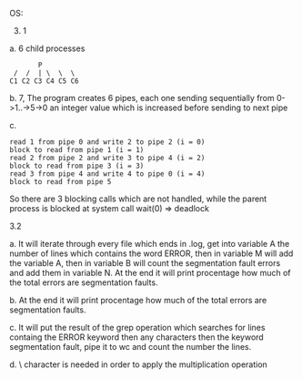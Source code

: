 OS:

3. 1

a. 6 child processes 
```
       P
 /  /  | \  \  \
C1 C2 C3 C4 C5 C6
```

b. 7, The program creates 6 pipes, each one sending sequentially from 0->1..->5->0 an integer value which is increased before sending to next pipe

c.
``` write 1 to pipe 0
read 1 from pipe 0 and write 2 to pipe 2 (i = 0)
block to read from pipe 1 (i = 1)
read 2 from pipe 2 and write 3 to pipe 4 (i = 2)
block to read from pipe 3 (i = 3)
read 3 from pipe 4 and write 4 to pipe 0 (i = 4)
block to read from pipe 5
```
So there are 3 blocking calls which are not handled, while the parent process is blocked at system call wait(0) => deadlock
 

3.2

a. It will iterate through every file which ends in .log, get into variable A the number of lines which contains the word ERROR, then in variable M will add the variable A, then in variable B will count the segmentation fault errors and add them in variable N. At the end it will print procentage how much of the total errors are segmentation faults.

b. At the end it will print procentage how much of the total errors are segmentation faults.

c. It will put the result of the grep operation which searches for lines containg the ERROR keyword then any characters then the keyword segmentation fault, pipe it to wc and count the number the lines.

d. \ character is needed in order to apply the multiplication operation



   